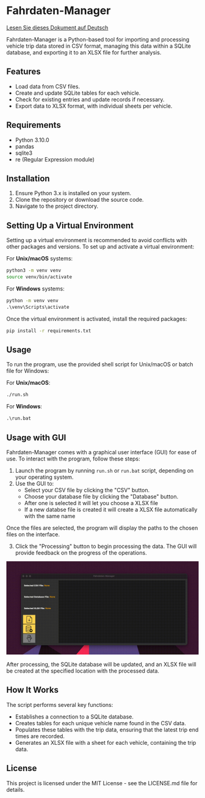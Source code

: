 # Fahrdaten-Manager
[Lesen Sie dieses Dokument auf Deutsch](docs/ger.md)


Fahrdaten-Manager is a Python-based tool for importing and processing vehicle trip data stored in CSV format, managing this data within a SQLite database, and exporting it to an XLSX file for further analysis.

## Features

- Load data from CSV files.
- Create and update SQLite tables for each vehicle.
- Check for existing entries and update records if necessary.
- Export data to XLSX format, with individual sheets per vehicle.

## Requirements

- Python 3.10.0
- pandas
- sqlite3
- re (Regular Expression module)

## Installation

1. Ensure Python 3.x is installed on your system.
2. Clone the repository or download the source code.
3. Navigate to the project directory.

## Setting Up a Virtual Environment

Setting up a virtual environment is recommended to avoid conflicts with other packages and versions. To set up and activate a virtual environment:

For **Unix/macOS** systems:

```sh
python3 -m venv venv
source venv/bin/activate
```

For **Windows** systems:

```bat
python -m venv venv
.\venv\Scripts\activate
```

Once the virtual environment is activated, install the required packages:

```sh
pip install -r requirements.txt
```

## Usage

To run the program, use the provided shell script for Unix/macOS or batch file for Windows:

For **Unix/macOS**:

```sh
./run.sh
```

For **Windows**:

```bat
.\run.bat
```

## Usage with GUI

Fahrdaten-Manager comes with a graphical user interface (GUI) for ease of use. To interact with the program, follow these steps:

1. Launch the program by running `run.sh` or `run.bat` script, depending on your operating system.
2. Use the GUI to:
   - Select your CSV file by clicking the "CSV" button.
   - Choose your database file by clicking the "Database" button.
   - After one is selected it will let you choose a XLSX file
   - If a new databse file is created it will create a XLSX file automatically with the same name

Once the files are selected, the program will display the paths to the chosen files on the interface. 

3. Click the "Processing" button to begin processing the data. The GUI will provide feedback on the progress of the operations.

![Example_gui](data/Example.gif)

After processing, the SQLite database will be updated, and an XLSX file will be created at the specified location with the processed data.


## How It Works

The script performs several key functions:
- Establishes a connection to a SQLite database.
- Creates tables for each unique vehicle name found in the CSV data.
- Populates these tables with the trip data, ensuring that the latest trip end times are recorded.
- Generates an XLSX file with a sheet for each vehicle, containing the trip data.

## License

This project is licensed under the MIT License - see the LICENSE.md file for details.

